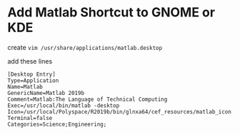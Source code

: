 # Add Matlab Shortcut to GNOME or KDE

create ` vim /usr/share/applications/matlab.desktop `

add these lines

```
[Desktop Entry]
Type=Application
Name=Matlab
GenericName=Matlab 2019b
Comment=Matlab:The Language of Technical Computing
Exec=/usr/local/bin/matlab -desktop
Icon=/usr/local/Polyspace/R2019b/bin/glnxa64/cef_resources/matlab_icon.png
Terminal=false
Categories=Science;Engineering;
```



